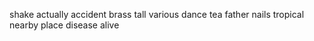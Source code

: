 shake actually accident brass tall various dance tea father nails tropical nearby place disease alive